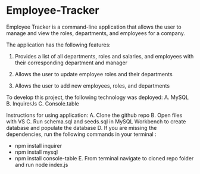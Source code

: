 # Employee-Tracker

Employee Tracker is a command-line application that allows the user to manage and view the roles, departments, and employees for a company. 

The application has the following features: 
1. Provides a list of all departments, roles and salaries, and employees with their corresponding department and manager

2. Allows the user to update employee roles and their departments 

3. Allows the user to add new employees, roles, and departments 

To develop this project, the following technology was deployed:
A. MySQL
B. InquirerJs
C. Console.table 

Instructions for using application:
A. Clone the github repo 
B. Open files with VS
C. Run schema.sql and seeds.sql in MySQL Workbench to create database and populate the database
D. If you are missing the dependencies, run the following commands in your terminal :
   * npm install inquirer
   * npm install mysql
   * npm install console-table
 E. From terminal navigate to cloned repo folder and run node index.js 
